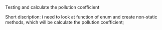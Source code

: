 Testing and calculate the pollution coefficient

Short discription: i need to look at function of enum and create non-static methods, which will be calculate the pollution coefficient;
